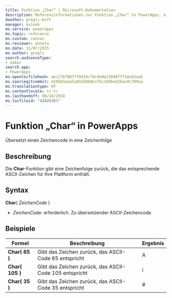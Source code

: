 ```yaml
---
title: Funktion „Char“ | Microsoft-Dokumentation
description: Referenzinformationen zur Funktion „Char“ in PowerApps, einschließlich Syntax und Beispielen
dauthor: gregli-msft
manager: kvivek
ms.service: powerapps
ms.topic: reference
ms.custom: canvas
ms.reviewer: anneta
ms.date: 11/07/2015
ms.author: gregli
search.audienceType:
- maker
search.app:
- PowerApps
ms.openlocfilehash: aec27b788fff8434cfdc4e0e130487f718a42aa6
ms.sourcegitcommit: 429b83aaa5a91d5868e1fbc169bed1bac0c709ea
ms.translationtype: HT
ms.contentlocale: tr-tr
ms.lasthandoff: 08/24/2018
ms.locfileid: "42826363"
---
```

# <a name="char-function-in-powerapps"></a>Funktion „Char“ in PowerApps
Übersetzt einen Zeichencode in eine Zeichenfolge

## <a name="description"></a>Beschreibung
Die **Char**-Funktion gibt eine Zeichenfolge zurück, die das entsprechende ASCII-Zeichen für Ihre Plattform enthält.

## <a name="syntax"></a>Syntax
**Char**( *ZeichenCode* )

* *ZeichenCode*: erforderlich. Zu übersetzender ASCII-Zeichencode

## <a name="examples"></a>Beispiele

| Formel | Beschreibung | Ergebnis |
| --- | --- | --- |
| **Char( 65 )** |Gibt das Zeichen zurück, das ASCII-Code 65 entspricht |A |
| **Char( 105 )** |Gibt das Zeichen zurück, das ASCII-Code 105 entspricht |i |
| **Char( 35 )** |Gibt das Zeichen zurück, das ASCII-Code 35 entspricht |# |

